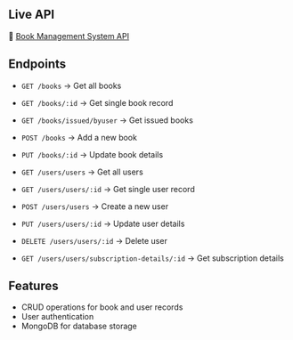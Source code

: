 ## Live API  
🔗 [Book Management System API](https://book-managemnt-system-1.onrender.com)  

## Endpoints  
- `GET /books` → Get all books
- `GET /books/:id` → Get single book record
- `GET /books/issued/byuser` → Get issued books  
- `POST /books` → Add a new book  
- `PUT /books/:id` → Update book details  

- `GET /users/users` → Get all users
- `GET /users/users/:id` → Get single user record
- `POST /users/users` → Create a new user
- `PUT /users/users/:id` → Update user details
- `DELETE /users/users/:id` → Delete user
- `GET /users/users/subscription-details/:id` → Get subscription details

## Features  
- CRUD operations for book and user records  
- User authentication
- MongoDB for database storage  

